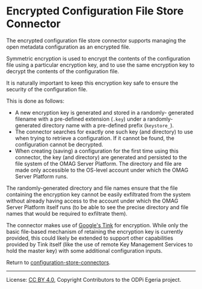 <!-- SPDX-License-Identifier: CC-BY-4.0 -->
<!-- Copyright Contributors to the ODPi Egeria project. -->
  
# Encrypted Configuration File Store Connector

The encrypted configuration file store connector supports managing the
open metadata configuration as an encrypted file.

Symmetric encryption is used to encrypt the contents of the configuration
file using a particular encryption key, and to use the same encryption key
to decrypt the contents of the configuration file.

It is naturally important to keep this encryption key safe to ensure the
security of the configuration file.

This is done as follows:

- A new encryption key is generated and stored in a randomly-
    generated filename with a pre-defined extension (`.key`) under a
    randomly-generated directory name with a pre-defined prefix
    (`keystore_`).
- The connector searches for exactly one such key (and directory) to
    use when trying to retrieve a configuration. If it cannot be found,
    the configuration cannot be decrypted.
- When creating (saving) a configuration for the first time using this
    connector, the key (and directory) are generated and persisted to
    the file system of the OMAG Server Platform. The directory and file
    are made only accessible to the OS-level account under which the
    OMAG Server Platform runs.

The randomly-generated directory and file names ensure that the file
containing the encryption key cannot be easily exfiltrated from the
system without already having access to the account under which the
OMAG Server Platform itself runs (to be able to see the precise directory
and file names that would be required to exfiltrate them).

The connector makes use of [Google's Tink](https://github.com/google/tink)
for encryption. While only the basic file-based mechanism of retaining
the encryption key is currently provided, this could likely be extended
to support other capabilities provided by Tink itself (like the use of
remote Key Management Services to hold the master key) with some additional
configuration inputs.

Return to [configuration-store-connectors](..).

----
License: [CC BY 4.0](https://creativecommons.org/licenses/by/4.0/),
Copyright Contributors to the ODPi Egeria project.